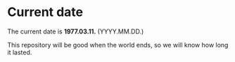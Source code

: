 # Current date

The current date is **1977.03.11.** (YYYY.MM.DD.)

This repository will be good when the world ends, so we will know how long it lasted.